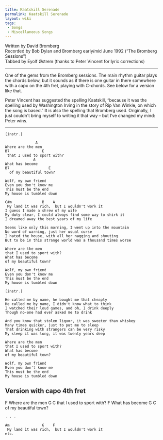 ```yaml
---
title: Kaatskill Serenade
permalink: Kaatskill Serenade
layout: wiki
tags:
 - Songs
 - Miscellaneous Songs
---
```


Written by David Bromberg  
Recorded by Bob Dylan and Bromberg early/mid June 1992 (“The Bromberg
Sessions”)  
Tabbed by Eyolf Østrem (thanks to Peter Vincent for lyric corrections)

* * * * *

One of the gems from the Bromberg sessions. The main rhythm guitar plays
the chords below, but it sounds as if there is one guitar in there
somewhere with a capo on the 4th fret, playing with C-chords. See below
for a version like that.

Peter Vincent has suggested the spelling Kaatskill, “because it was the
spelling used by Washington Irving in the story of Rip Van Winkle, on
which the song is based.” It is also the spelling that Bromberg used.
Originally, I just couldn't bring myself to writing it that way – but
I’ve changed my mind: Peter wins.

* * * * *

    [instr.]

                  A
    Where are the men
    B7               E
     that I used to sport with?
                 A
    What has become
    B7                  E
      of my beautiful town?

    Wolf, my own friend
    Even you don't know me
    This must be the end
    My house is tumbled down

    C#m              B    A
     My land it was rich,  but I wouldn't work it
    I guess I made a shrew of my wife
    My duty clear, I could always find some way to shirk it
    I dreamed away the best years of my life

    Seems like only this morning, I went up into the mountain
    No word of warning, just her usual curse
    I hated the house, with all her nagging and shouting
    But to be in this strange world was a thousand times worse

    Where are the men
    that I used to sport with?
    What has become
    of my beautiful town?

    Wolf, my own friend
    Even you don't know me
    This must be the end
    My house is tumbled down

    [instr.]

    He called me by name, he bought me that cheaply
    He called me by name, I didn't know what to think
    I watched their loud games, and oh, I drink deeply
    Though no-one had ever asked me to drink

    And you know that stolen liquor, it was sweeter than whiskey
    Many times quicker, just to put me to sleep
    That drinking with strangers can be very risky
    My sleep it was long, it was twenty years deep

    Where are the men
    that I used to sport with?
    What has become
    of my beautiful town?

    Wolf, my own friend
    Even you don't know me
    This must be the end
    My house is tumbled down

<h2 class="songversion">
Version with capo 4th fret

</h2>
                  F
    Where are the men
    G               C
     that I used to sport with?
                 F
    What has become
    G                   C
      of my beautiful town?

    . . .

    Am               G    F
     My land it was rich,  but I wouldn't work it
    etc.
